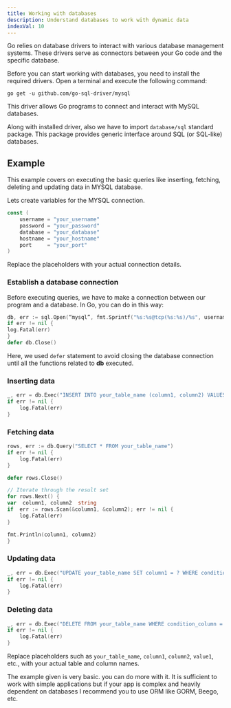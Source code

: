 ```yaml
---
title: Working with databases
description: Understand databases to work with dynamic data
indexVal: 10
---
```


Go relies on database drivers to interact with various database management systems. These drivers serve as connectors between your Go code and the specific database.

Before you can start working with databases, you need to install the required drivers. Open a terminal and execute the following command:

`go get -u github.com/go-sql-driver/mysql`

This driver allows Go programs to connect and interact with MySQL databases.

Along with installed driver, also we have to import `database/sql` standard package. This package provides generic interface around SQL (or SQL-like) databases.

## Example

This example covers on executing the basic queries like inserting, fetching, deleting and updating data in MYSQL database.

Lets create variables for the MYSQL connection.
```go
const (
    username = "your_username"
    password = "your_password"
    database = "your_database"
    hostname = "your_hostname"
    port     = "your_port"
)
```
Replace the placeholders with your actual connection details.

### Establish a database connection
Before executing queries, we have to make a connection between our program and a database. In Go, you can do in this way:

```go
db, err := sql.Open(“mysql”, fmt.Sprintf("%s:%s@tcp(%s:%s)/%s", username, password, hostname, port, database))  
if err != nil {  
log.Fatal(err)  
}  
defer db.Close()
```
Here, we used `defer` statement to avoid closing the database connection until all the functions related to **db** executed.

### Inserting data
```go
_, err = db.Exec("INSERT INTO your_table_name (column1, column2) VALUES (?, ?)", value1, value2)
if err != nil {
	log.Fatal(err)
}
```

### Fetching data 
```go
rows, err := db.Query("SELECT * FROM your_table_name")
if err != nil {
    log.Fatal(err)
}

defer rows.Close()

// Iterate through the result set
for rows.Next() {
var  column1, column2  string
if  err := rows.Scan(&column1, &column2); err != nil {
	log.Fatal(err)
}

fmt.Println(column1, column2)
}
```

### Updating data
```go
_, err = db.Exec("UPDATE your_table_name SET column1 = ? WHERE condition_column = ?", new_value, condition_value)
if err != nil {
    log.Fatal(err)
}
```

### Deleting data
```go
_, err = db.Exec("DELETE FROM your_table_name WHERE condition_column = ?", value_to_delete)
if err != nil {
    log.Fatal(err)
}
```

Replace placeholders such as `your_table_name`, `column1`, `column2`, `value1`, etc., with your actual table and column names.

The example given is very basic. you can do more with it. It is sufficient to work with simple applications but if your app is complex and heavily dependent on databases I recommend you to use ORM like GORM, Beego, etc.  
